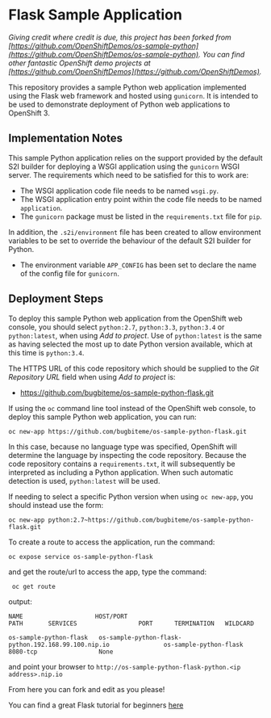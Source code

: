 # Flask Sample Application

*Giving credit where credit is due, this project has been forked from [https://github.com/OpenShiftDemos/os-sample-python](https://github.com/OpenShiftDemos/os-sample-python). 
You can find other fantastic OpenShift demo projects at [https://github.com/OpenShiftDemos](https://github.com/OpenShiftDemos).*

This repository provides a sample Python web application implemented using the Flask web framework and hosted using 
``gunicorn``. It is intended to be used to demonstrate deployment of Python web applications to OpenShift 3.

## Implementation Notes

This sample Python application relies on the support provided by the default S2I builder for deploying a WSGI 
application using the ``gunicorn`` WSGI server. The requirements which need to be satisfied for this to work are:

* The WSGI application code file needs to be named ``wsgi.py``.
* The WSGI application entry point within the code file needs to be named ``application``.
* The ``gunicorn`` package must be listed in the ``requirements.txt`` file for ``pip``.

In addition, the ``.s2i/environment`` file has been created to allow environment variables to be set to override the 
behaviour of the default S2I builder for Python.

* The environment variable ``APP_CONFIG`` has been set to declare the name of the config file for ``gunicorn``.

## Deployment Steps

To deploy this sample Python web application from the OpenShift web console, you should select ``python:2.7``, 
``python:3.3``, ``python:3.4`` or ``python:latest``, when using _Add to project_. Use of ``python:latest`` is the same 
as having selected the most up to date Python version available, which at this time is ``python:3.4``.

The HTTPS URL of this code repository which should be supplied to the _Git Repository URL_ field when using _Add to 
project_ is:

* https://github.com/bugbiteme/os-sample-python-flask.git

If using the ``oc`` command line tool instead of the OpenShift web console, to deploy this sample Python web 
application, you can run:

```
oc new-app https://github.com/bugbiteme/os-sample-python-flask.git
```

In this case, because no language type was specified, OpenShift will determine the language by inspecting the code 
repository. Because the code repository contains a ``requirements.txt``, it will subsequently be interpreted as 
including a Python application. When such automatic detection is used, ``python:latest`` will be used.

If needing to select a specific Python version when using ``oc new-app``, you should instead use the form:

```
oc new-app python:2.7~https://github.com/bugbiteme/os-sample-python-flask.git
```
To create a route to access the application, run the command:

```
oc expose service os-sample-python-flask
```

and get the route/url to access the app, type the command:

```
 oc get route
```

output:

```
NAME                    HOST/PORT                                               PATH       SERVICES                 PORT      TERMINATION   WILDCARD

os-sample-python-flask   os-sample-python-flask-python.192.168.99.100.nip.io               os-sample-python-flask   8080-tcp                 None
```

and point your browser to `http://os-sample-python-flask-python.<ip address>.nip.io`

From here you can fork and edit as you please!


You can find a great Flask tutorial for beginners [here](https://blog.miguelgrinberg.com/post/the-flask-mega-tutorial-part-i-hello-world)




 
